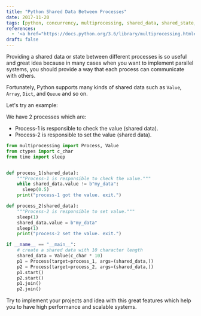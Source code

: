 ```yaml
---
title: "Python Shared Data Between Processes"
date: 2017-11-20
tags: [python, concurrency, multiprocessing, shared_data, shared_state, high_performance]
references:
  - '<a href="https://docs.python.org/3.6/library/multiprocessing.html#sharing-state-between-processes" target="_blank">Sharing state between processes</a>'
draft: false
---
```

Providing a shared data or state between different processes is so useful and great idea because in many
cases when you want to implement parallel systems, you should provide a way that each process can
communicate with others.
<!--more-->

Fortunately, Python supports many kinds of shared data such as `Value`, `Array`, `Dict`, and `Queue` and so on.

Let's try an example:

We have 2 processes which are:
* Process-1 is responsible to check the value (shared data).
* Process-2 is responsible to set the value (shared data).

```python {linenos=table}
from multiprocessing import Process, Value
from ctypes import c_char
from time import sleep


def process_1(shared_data):
    """Process-1 is responsible to check the value."""
    while shared_data.value != b"my_data":
      sleep(0.5)
    print("process-1 got the value. exit.")

def process_2(shared_data):
    """Process-2 is responsible to set value."""
    sleep(1)
    shared_data.value = b"my_data"
    sleep(1)
    print("process-2 set the value. exit.")

if __name__ == "__main__":
    # create a shared data with 10 character length
    shared_data = Value(c_char * 10)
    p1 = Process(target=process_1, args=(shared_data,))
    p2 = Process(target=process_2, args=(shared_data,))
    p1.start()
    p2.start()
    p1.join()
    p2.join()
```

Try to implement your projects and idea with this great features which help you to
have high performance and scalable systems.
